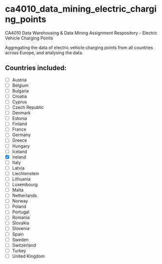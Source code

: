 # ca4010_data_mining_electric_charging_points

CA4010 Data Warehousing &amp; Data Mining Assignment Respository - Electric Vehicle Charging Points

Aggregating the data of electric vehicle charging points from all countries across Europe, and analysing the data.

## Countries included:

- [ ] Austria
- [ ] Belgium
- [ ] Bulgaria
- [ ] Croatia
- [ ] Cyprus
- [ ] Czech Republic
- [ ] Denmark
- [ ] Estonia
- [ ] Finland
- [ ] France
- [ ] Germany
- [ ] Greece
- [ ] Hungary
- [ ] Iceland
- [x] Ireland
- [ ] Italy
- [ ] Latvia
- [ ] Liechtenstein
- [ ] Lithuania
- [ ] Luxembourg
- [ ] Malta
- [ ] Netherlands
- [ ] Norway
- [ ] Poland
- [ ] Portugal
- [ ] Romania
- [ ] Slovakia
- [ ] Slovenia
- [ ] Spain
- [ ] Sweden
- [ ] Switzerland
- [ ] Turkey
- [ ] United Kingdom
